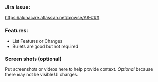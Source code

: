 ### Jira Issue:

https://alunacare.atlassian.net/browse/AR-###

### Features:

* List Features or Changes
* Bullets are good but not required

### Screen shots (optional)

Put screenshots or videos here to help provide context. _Optional_ because there may not be visible UI changes. 
